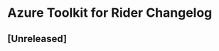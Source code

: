 <!-- Keep a Changelog guide -> https://keepachangelog.com -->

# Azure Toolkit for Rider Changelog

## [Unreleased]